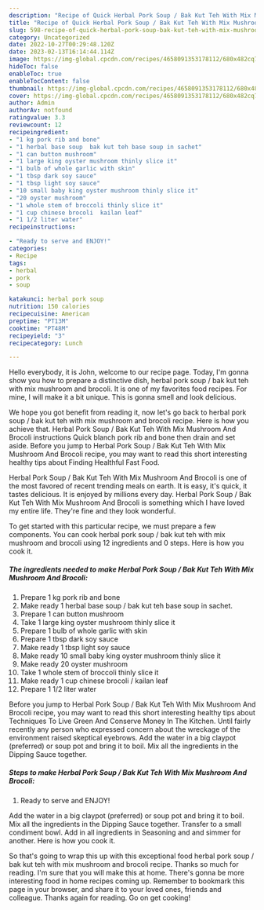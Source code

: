 ```yaml
---
description: "Recipe of Quick Herbal Pork Soup / Bak Kut Teh With Mix Mushroom And Brocoli"
title: "Recipe of Quick Herbal Pork Soup / Bak Kut Teh With Mix Mushroom And Brocoli"
slug: 598-recipe-of-quick-herbal-pork-soup-bak-kut-teh-with-mix-mushroom-and-brocoli
category: Uncategorized
date: 2022-10-27T00:29:48.120Z
date: 2023-02-13T16:14:44.114Z
image: https://img-global.cpcdn.com/recipes/4658091353178112/680x482cq70/herbal-pork-soup-bak-kut-teh-with-mix-mushroom-and-brocoli-recipe-main-photo.jpg
hideToc: false
enableToc: true
enableTocContent: false
thumbnail: https://img-global.cpcdn.com/recipes/4658091353178112/680x482cq70/herbal-pork-soup-bak-kut-teh-with-mix-mushroom-and-brocoli-recipe-main-photo.jpg
cover: https://img-global.cpcdn.com/recipes/4658091353178112/680x482cq70/herbal-pork-soup-bak-kut-teh-with-mix-mushroom-and-brocoli-recipe-main-photo.jpg
author: Admin
authorAv: notfound
ratingvalue: 3.3
reviewcount: 12
recipeingredient:
- "1 kg pork rib and bone"
- "1 herbal base soup  bak kut teh base soup in sachet"
- "1 can button mushroom"
- "1 large king oyster mushroom thinly slice it"
- "1 bulb of whole garlic with skin"
- "1 tbsp dark soy sauce"
- "1 tbsp light soy sauce"
- "10 small baby king oyster mushroom thinly slice it"
- "20 oyster mushroom"
- "1 whole stem of broccoli thinly slice it"
- "1 cup chinese brocoli  kailan leaf"
- "1 1/2 liter water"
recipeinstructions:

- "Ready to serve and ENJOY!"
categories:
- Recipe
tags:
- herbal
- pork
- soup

katakunci: herbal pork soup 
nutrition: 150 calories
recipecuisine: American
preptime: "PT13M"
cooktime: "PT48M"
recipeyield: "3"
recipecategory: Lunch

---
```



Hello everybody, it is John, welcome to our recipe page. Today, I'm gonna show you how to prepare a distinctive dish, herbal pork soup / bak kut teh with mix mushroom and brocoli. It is one of my favorites food recipes. For mine, I will make it a bit unique. This is gonna smell and look delicious.

We hope you got benefit from reading it, now let&#39;s go back to herbal pork soup / bak kut teh with mix mushroom and brocoli recipe. Here is how you achieve that. Herbal Pork Soup / Bak Kut Teh With Mix Mushroom And Brocoli instructions Quick blanch pork rib and bone then drain and set aside. Before you jump to Herbal Pork Soup / Bak Kut Teh With Mix Mushroom And Brocoli recipe, you may want to read this short interesting healthy tips about Finding Healthful Fast Food.

Herbal Pork Soup / Bak Kut Teh With Mix Mushroom And Brocoli is one of the most favored of recent trending meals on earth. It is easy, it's quick, it tastes delicious. It is enjoyed by millions every day. Herbal Pork Soup / Bak Kut Teh With Mix Mushroom And Brocoli is something which I have loved my entire life. They're fine and they look wonderful.


To get started with this particular recipe, we must prepare a few components. You can cook herbal pork soup / bak kut teh with mix mushroom and brocoli using 12 ingredients and 0 steps. Here is how you cook it.

<!--inarticleads1-->

##### The ingredients needed to make Herbal Pork Soup / Bak Kut Teh With Mix Mushroom And Brocoli:

1. Prepare 1 kg pork rib and bone
1. Make ready 1 herbal base soup / bak kut teh base soup in sachet.
1. Prepare 1 can button mushroom
1. Take 1 large king oyster mushroom thinly slice it
1. Prepare 1 bulb of whole garlic with skin
1. Prepare 1 tbsp dark soy sauce
1. Make ready 1 tbsp light soy sauce
1. Make ready 10 small baby king oyster mushroom thinly slice it
1. Make ready 20 oyster mushroom
1. Take 1 whole stem of broccoli thinly slice it
1. Make ready 1 cup chinese brocoli / kailan leaf
1. Prepare 1 1/2 liter water


Before you jump to Herbal Pork Soup / Bak Kut Teh With Mix Mushroom And Brocoli recipe, you may want to read this short interesting healthy tips about Techniques To Live Green And Conserve Money In The Kitchen. Until fairly recently any person who expressed concern about the wreckage of the environment raised skeptical eyebrows. Add the water in a big claypot (preferred) or soup pot and bring it to boil. Mix all the ingredients in the Dipping Sauce together. 

<!--inarticleads2-->

##### Steps to make Herbal Pork Soup / Bak Kut Teh With Mix Mushroom And Brocoli:


1. Ready to serve and ENJOY!

Add the water in a big claypot (preferred) or soup pot and bring it to boil. Mix all the ingredients in the Dipping Sauce together. Transfer to a small condiment bowl. Add in all ingredients in Seasoning and and simmer for another. Here is how you cook it. 

So that's going to wrap this up with this exceptional food herbal pork soup / bak kut teh with mix mushroom and brocoli recipe. Thanks so much for reading. I'm sure that you will make this at home. There's gonna be more interesting food in home recipes coming up. Remember to bookmark this page in your browser, and share it to your loved ones, friends and colleague. Thanks again for reading. Go on get cooking!
